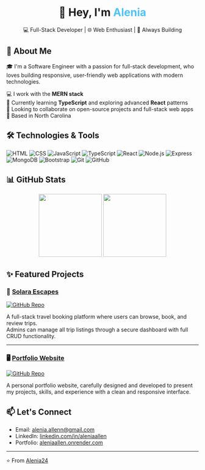 <h1 align="center">
  👋 Hey, I'm <span style="color:#4FC3F7">Alenia</span>
</h1>
<p align="center">
  💻 Full-Stack Developer | 🌐 Web Enthusiast | 🚀 Always Building
</p>

## 🚀 About Me

🎓 I'm a Software Engineer with a passion for full-stack development, who loves building responsive, user-friendly web applications with modern technologies.

💻 I work with the **MERN stack**  
🌱 Currently learning **TypeScript** and exploring advanced **React** patterns  
🤝 Looking to collaborate on open-source projects and full-stack web apps  
📍 Based in North Carolina

## 🛠️ Technologies & Tools

![HTML](https://img.shields.io/badge/-HTML5-E34F26?style=flat-square&logo=html5&logoColor=white)
![CSS](https://img.shields.io/badge/-CSS3-1572B6?style=flat-square&logo=css3)
![JavaScript](https://img.shields.io/badge/-JavaScript-F7DF1E?style=flat-square&logo=javascript&logoColor=black)
![TypeScript](https://img.shields.io/badge/-TypeScript-3178C6?style=flat-square&logo=typescript)
![React](https://img.shields.io/badge/-React-20232A?style=flat-square&logo=react)
![Node.js](https://img.shields.io/badge/-Node.js-339933?style=flat-square&logo=node.js&logoColor=white)
![Express](https://img.shields.io/badge/-Express.js-000000?style=flat-square&logo=express)
![MongoDB](https://img.shields.io/badge/-MongoDB-47A248?style=flat-square&logo=mongodb&logoColor=white)
![Bootstrap](https://img.shields.io/badge/-Bootstrap-563D7C?style=flat-square&logo=bootstrap)
![Git](https://img.shields.io/badge/-Git-F05032?style=flat-square&logo=git&logoColor=white)
![GitHub](https://img.shields.io/badge/-GitHub-181717?style=flat-square&logo=github)

<!-- Add or remove tools based on your stack -->

## 📊 GitHub Stats

<p align="center">
  <img src="https://github-readme-stats.vercel.app/api?username=Alenia24&show_icons=true&theme=tokyonight&count_private=true" height="165" />
  <img src="https://github-readme-stats.vercel.app/api/top-langs/?username=Alenia24&layout=compact&theme=tokyonight" height="165" />
</p>

## ✨ Featured Projects

### 🌴 [Solara Escapes](https://solaraescapes.onrender.com/)
[![GitHub Repo](https://img.shields.io/badge/GitHub-Repo-000?style=for-the-badge&logo=github&logoColor=white)](https://github.com/Alenia24/Allen_Alenia_TravelAgency_React_Capstone)

A full-stack travel booking platform where users can browse, book, and review trips.  
Admins can manage all trip listings through a secure dashboard with full CRUD functionality.

---

### 🖥️ [Portfolio Website](https://aleniaallen.onrender.com/)
[![GitHub Repo](https://img.shields.io/badge/GitHub-Repo-000?style=for-the-badge&logo=github&logoColor=white)](https://github.com/Alenia24/portfolio-v1)

A personal portfolio website, carefully designed and developed to present my projects, skills, and experience with a clean and responsive interface.

## 📫 Let's Connect

- Email: [alenia.allenn@gmail.com](alenia.allenn@gmail.com)
- LinkedIn: [linkedin.com/in/aleniaallen](https://linkedin.com/in/aleniaallen)
- Portfolio: [aleniaallen.onrender.com](https://aleniaallen.onrender.com)

---

⭐️ From [Alenia24](https://github.com/Alenia24)

